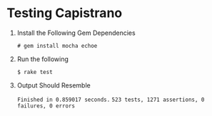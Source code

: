 Testing Capistrano
==================

 1. Install the Following Gem Dependencies
 
    `# gem install mocha echoe`

 2. Run the following
    
    `$ rake test`
    
 3. Output Should Resemble
 
    `Finished in 0.859017 seconds.`
    `523 tests, 1271 assertions, 0 failures, 0 errors`
  